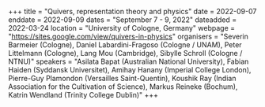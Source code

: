 +++
title = "Quivers, representation theory and physics"
date = 2022-09-07
enddate = 2022-09-09
dates = "September 7 - 9, 2022"
dateadded = 2022-03-24
location = "University of Cologne, Germany"
webpage = "https://sites.google.com/view/quivers-in-physics"
organisers = "Severin Barmeier (Cologne), Daniel Labardini-Fragoso (Cologne / UNAM), Peter Littelmann (Cologne), Lang Mou (Cambridge), Sibylle Schroll (Cologne / NTNU)"
speakers = "Asilata Bapat (Australian National University), Fabian Haiden (Syddansk Universitet), Amihay Hanany (Imperial College London), Pierre-Guy Plamondon (Versailles Saint-Quentin), Koushik Ray (Indian Association for the Cultivation of Science), Markus Reineke (Bochum), Katrin Wendland (Trinity College Dublin)"
+++
